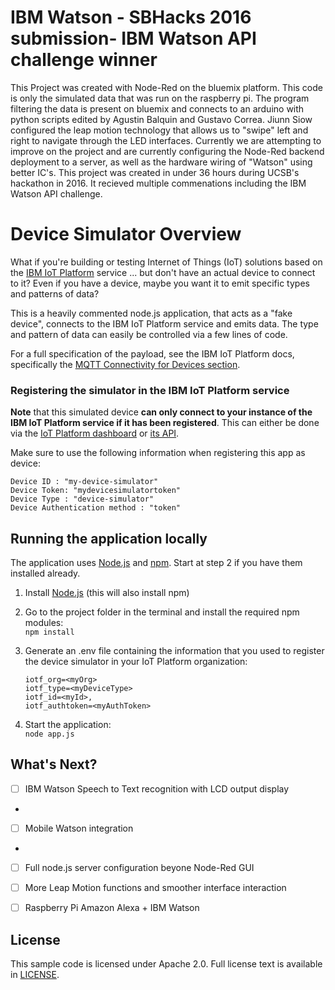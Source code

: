 # IBM Watson - SBHacks 2016 submission- IBM Watson API challenge winner

This Project was created with Node-Red on the bluemix platform. This code is only the simulated data that was run on the raspberry pi. The program filtering the data is present on bluemix and connects to an arduino with python scripts edited by Agustin Balquin and Gustavo Correa. Jiunn Siow configured the leap motion technology that allows us to "swipe" left and right to navigate through the LED interfaces.
Currently we are attempting to improve on the project and are currently configuring the Node-Red backend deployment to a server, as well as the hardware wiring of "Watson" using better IC's.
This project was created in under 36 hours during UCSB's hackathon in 2016. It recieved multiple commenations including the IBM Watson API challenge.

# Device Simulator Overview

What if you're building or testing Internet of Things (IoT) solutions based on the [IBM IoT Platform][iotf_url] service ... but don't have an actual device to connect to it? Even if you have a device, maybe you want it to emit specific types and patterns of data?

This is a heavily commented node.js application, that acts as a "fake device", connects to the IBM IoT Platform service and emits data. The type and pattern of data can easily be controlled via a few lines of code.

For a full specification of the payload, see the IBM IoT Platform docs, specifically the [MQTT Connectivity for Devices section][iotf_messaging_doc].


### Registering the simulator in the IBM IoT Platform service

**Note** that this simulated device **can only connect to your instance of the IBM IoT Platform service if it has been registered**. This can either be done via the [IoT Platform dashboard][iotf_dashboard_doc] or [its API][iotf_api].

Make sure to use the following information when registering this app as device:

    Device ID : "my-device-simulator"
    Device Token: "mydevicesimulatortoken"
    Device Type : "device-simulator"
    Device Authentication method : "token"

## Running the application locally

The application uses [Node.js](http://nodejs.org/) and [npm](https://www.npmjs.com/). Start at step 2 if you have them installed already.

1. Install [Node.js](http://nodejs.org/) (this will also install npm)

2. Go to the project folder in the terminal and install the required npm modules:  
    `npm install`

3. Generate an .env file containing the information that you used to register the device simulator in your IoT Platform organization:
    ```
    iotf_org=<myOrg>
    iotf_type=<myDeviceType>
    iotf_id=<myId>‚
    iotf_authtoken=<myAuthToken>
    ```

4. Start the application:  
    `node app.js`


## What's Next?

- [ ] IBM Watson Speech to Text recognition with LCD output display
- 
- [ ] Mobile Watson integration
- 
- [ ] Full node.js server configuration beyone Node-Red GUI

- [ ] More Leap Motion functions and smoother interface interaction

- [ ] Raspberry Pi Amazon Alexa + IBM Watson


## License

This sample code is licensed under Apache 2.0. Full license text is available in [LICENSE](LICENSE).



[bluemix_url]: https://bluemix.net
[iotf_url]: https://console.ng.bluemix.net/catalog/services/internet-of-things-platform/
[sign_up]: https://console.ng.bluemix.net/registration/
[cloud_foundry]: https://github.com/cloudfoundry/cli
[iotf_api]: https://developer.ibm.com/iotfoundation/recipes/api-documentation/
[iotf_dashboard_doc]: https://www.ng.bluemix.net/docs/services/IoT/index.html#iot170
[iotf_messaging_doc]: https://docs.internetofthings.ibmcloud.com/devices/mqtt.html
